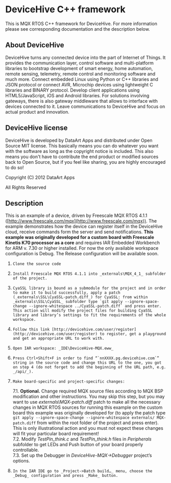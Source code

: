 # DeviceHive C++ framework

This is MQX RTOS C++ framework for DeviceHive. For more information please see corresponding documentation and the description below.
## About DeviceHive

DeviceHive turns any connected device into the part of Internet of Things. It provides the communication layer, control software and multi-platform libraries to bootstrap development of smart energy, home automation, remote sensing, telemetry, remote control and monitoring software and much more. Connect embedded Linux using Python or C++ libraries and JSON protocol or connect AVR, Microchip devices using lightweight C libraries and BINARY protocol. Develop client applications using HTML5/JavaScript, iOS and Android libraries. For solutions involving gateways, there is also gateway middleware that allows to interface with devices connected to it. Leave communications to DeviceHive and focus on actual product and innovation.
## DeviceHive license

DeviceHive is developed by DataArt Apps and distributed under Open Source MIT license. This basically means you can do whatever you want with the software as long as the copyright notice is included. This also means you don't have to contribute the end product or modified sources back to Open Source, but if you feel like sharing, you are highly encouraged to do so!

Copyright (C) 2012 DataArt Apps

All Rights Reserved
## Description

This is an example of a device, driven by Freescale MQX RTOS 4.1.1 ([http://www.freescale.com/mqx](http://www.freescale.com/mqx)). The example demonstrates how the device can register itself in the DeviceHive cloud, receive commands form the server and send notifications. **This example was originally developed for a custom board with Freescale Kinetis K70 processor as a core** and requires IAR Embedded Workbench for ARM v. 7.30 or higher installed. For now the only available workspace configuration is Debug. The Release configuration will be available soon.

1.     Clone the source code
2.     Install Freescale MQX RTOS 4.1.1 into _externals\MQX_4_1_ subfolder of the project.
3.     CyaSSL library is bound as a submodule for the project and in order to make it to build successfully, apply a patch (_externals\SSL\CyaSSL-patch.diff_) for CyaSSL: from within _externals\SSL\CyaSSL_ subfolder type `git apply --ignore-space-change --ignore-whitespace ../CyaSSL-patch.diff` and press enter. This action will modify the project files for building CyaSSL library and library’s settings to fit the requirements of the whole workspace.
4.     Follow this link [http://devicehive.com/user/register](http://devicehive.com/user/register) to register, get a playground and get an appropriate URL to work with.
5.     Open IAR workspace: _IDE\DeviceHive-MQX.eww_
6.     Press Ctrl+Shift+F in order to find “`nnXXXX.pg.devicehive.com`” string in the source code and change this URL to the one, you got on step 4 (do not forget to add the beginning of the URL path, e.g. _/api/_).
7.     Make board-specific and project-specific changes:  
     7.1. **Optional.** Change required MQX source files according to MQX BSP modification and other instructions. You may skip this step, but you may want to use _externals\MQX-patch.diff_ patch to make all the necessary changes in MQX RTOS sources for running this example on the custom board this example was originally developed for (to apply the patch type `git apply --ignore-space-change --ignore-whitespace externals/ MQX-patch.diff` from within the root folder of the project and press enter). This is only illustrational action and you must not expect these changes will fit your particular board requirement!  
     7.2. Modify _TestPin_think.c_ and _TestPin_think.h_ files in _Peripherals_ subfolder to get LEDs and Push button of your board properly controllable.  
     7.3. Set up the Debugger in _DeviceHive-MQX->Debugger_ project’s options.
8.     In the IAR IDE go to _Project->Batch build…_ menu, choose the _Debug_ configuration and press _Make_ button.

